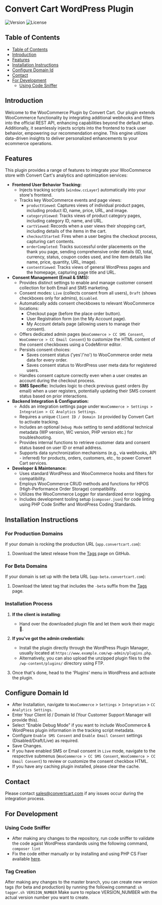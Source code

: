 # Convert Cart WordPress Plugin

![Version](https://img.shields.io/badge/version-1.2.4-blue.svg)
![License](https://img.shields.io/badge/license-Proprietary-red.svg)

## Table of Contents
  - [Table of Contents](#table-of-contents)
  - [Introduction](#introduction)
  - [Features](#features)
  - [Installation Instructions](#installation-instructions)
  - [Configure Domain Id](#configure-domain-id)
  - [Contact](#contact)
  - [For Development](#for-development)
    - [Using Code Sniffer](#using-code-sniffer)

## Introduction

Welcome to the WooCommerce Plugin by Convert Cart. Our plugin extends WooCommerce functionality by integrating additional webhooks and filters into the official REST API, enhancing capabilities beyond the default setup. Additionally, it seamlessly injects scripts into the frontend to track user behavior, empowering our recommendation engine. This engine utilizes data-driven insights to deliver personalized enhancements to your ecommerce operations.

## Features

This plugin provides a range of features to integrate your WooCommerce store with Convert Cart's analytics and optimization services:

*   **Frontend User Behavior Tracking:**
    *   Injects tracking scripts (`window.ccLayer`) automatically into your store's frontend.
    *   Tracks key WooCommerce events and page views:
        *   `productViewed`: Captures views of individual product pages, including product ID, name, price, URL, and image.
        *   `categoryViewed`: Tracks views of product category pages, including category ID, name, and URL.
        *   `cartViewed`: Records when a user views their shopping cart, including details of the items in the cart.
        *   `checkoutStarted`: Fires when a user begins the checkout process, capturing cart contents.
        *   `orderCompleted`: Tracks successful order placements on the thank you page, sending comprehensive order details (ID, total, currency, status, coupon codes used, and line item details like name, price, quantity, URL, image).
        *   `contentViewed`: Tracks views of general WordPress pages and the homepage, capturing page title and URL.
*   **Consent Management (Email & SMS):**
    *   Provides distinct settings to enable and manage customer consent collection for both Email and SMS marketing.
    *   Consent modes: `Live` (collects consent from all users), `Draft` (shows checkboxes only for admins), `Disabled`.
    *   Automatically adds consent checkboxes to relevant WooCommerce locations:
        *   Checkout page (before the place order button).
        *   User Registration form (on the My Account page).
        *   My Account details page (allowing users to manage their consent).
    *   Offers dedicated admin pages (`WooCommerce > CC SMS Consent`, `WooCommerce > CC Email Consent`) to customize the HTML content of the consent checkboxes using a CodeMirror editor.
    *   Persists consent choices:
        *   Saves consent status ('yes'/'no') to WooCommerce order meta data for every order.
        *   Saves consent status to WordPress user meta data for registered users.
    *   Handles consent capture correctly even when a user creates an account during the checkout process.
    *   **SMS Specific:** Includes logic to check previous guest orders (by email) when a user registers, potentially updating their SMS consent status based on prior interactions.
*   **Backend Integration & Configuration:**
    *   Adds an integration settings page under `WooCommerce > Settings > Integration > CC Analytics Settings`.
    *   Requires a unique `Client ID / Domain Id` provided by Convert Cart to activate tracking.
    *   Includes an optional `Debug Mode` setting to send additional technical metadata (WP version, WC version, PHP version etc.) for troubleshooting.
    *   Provides internal functions to retrieve customer data and consent status based on user ID or email address.
    *   Supports data synchronization mechanisms (e.g., via webhooks, API - inferred) for products, orders, customers, etc., to power Convert Cart services.
*   **Developer & Maintenance:**
    *   Uses standard WordPress and WooCommerce hooks and filters for compatibility.
    *   Employs WooCommerce CRUD methods and functions for HPOS (High-Performance Order Storage) compatibility.
    *   Utilizes the WooCommerce Logger for standardized error logging.
    *   Includes development tooling setup (`composer.json`) for code linting using PHP Code Sniffer and WordPress Coding Standards.

## Installation Instructions

### For Production Domains
If your domain is rocking the production URL (`app.convertcart.com`):
1. Download the latest release from the [Tags](https://github.com/convert-cart/woocommerce-plugin/tags) page on GitHub.

### For Beta Domains
If your domain is set up with the beta URL (`app-beta.convertcart.com`):
1. Download the latest tag that includes the `-beta` suffix from the [Tags](https://github.com/convert-cart/woocommerce-plugin/tags) page.

### Installation Process
1. **If the client is installing**:
   - Hand over the downloaded plugin file and let them work their magic 🎩.

2. **If you've got the admin credentials**:
   - Install the plugin directly through the WordPress Plugin Manager, usually located at `https://www.example.com/wp-admin/plugins.php`.
   - Alternatively, you can also upload the unzipped plugin files to the `/wp-content/plugins/` directory using FTP.

3. Once that's done, head to the 'Plugins' menu in WordPress and activate the plugin.

## Configure Domain Id

- After Installation, navigate to `WooCommerce` > `Settings` > `Integration` > `CC Analytics Settings`.
- Enter Your Client Id / Domain Id (Your Customer Support Manager will provide this).
- Select "Enable Debug Mode" if you want to include WooCommerce & WordPress plugin information in the tracking script metadata.
- Configure `Enable SMS Consent` and `Enable Email Consent` settings (Disabled/Draft/Live) as required.
- Save Changes.
- If you have enabled SMS or Email consent in `Live` mode, navigate to the respective submenus (`WooCommerce > CC SMS Consent`, `WooCommerce > CC Email Consent`) to review or customize the consent checkbox HTML.
- If you have any caching plugin installed, please clear the cache.

## Contact

Please contact [sales@convertcart.com](mailto:sales@convertcart.com) if any issues occur during the integration process.

## For Development

### Using Code Sniffer

- After making any changes to the repository, run code sniffer to validate the code agaist WordPress standards using the following command,
  `composer lint`
- Fix the code either manually or by installing and using PHP CS Fixer available [here](https://github.com/PHP-CS-Fixer/PHP-CS-Fixer).

### Tag Creation

After making any changes to the master branch, you can create new version tags (for beta and production) by running the following command:
  `sh tagger.sh VERSION_NUMBER`
Make sure to replace VERSION_NUMBER with the actual version number you want to create.
